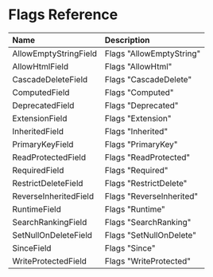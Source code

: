 # Flags Reference

| Name | Description |
| :--- | :--- |
| AllowEmptyStringField | Flags "AllowEmptyString" |
| AllowHtmlField | Flags "AllowHtml" |
| CascadeDeleteField | Flags "CascadeDelete" |
| ComputedField | Flags "Computed" |
| DeprecatedField | Flags "Deprecated" |
| ExtensionField | Flags "Extension" |
| InheritedField | Flags "Inherited" |
| PrimaryKeyField | Flags "PrimaryKey" |
| ReadProtectedField | Flags "ReadProtected" |
| RequiredField | Flags "Required" |
| RestrictDeleteField | Flags "RestrictDelete" |
| ReverseInheritedField | Flags "ReverseInherited" |
| RuntimeField | Flags "Runtime" |
| SearchRankingField | Flags "SearchRanking" |
| SetNullOnDeleteField | Flags "SetNullOnDelete" |
| SinceField | Flags "Since" |
| WriteProtectedField | Flags "WriteProtected" |
